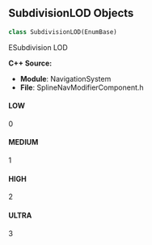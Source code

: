 ## SubdivisionLOD Objects

```python
class SubdivisionLOD(EnumBase)
```

ESubdivision LOD

**C++ Source:**

- **Module**: NavigationSystem
- **File**: SplineNavModifierComponent.h

<a id="unreal.SubdivisionLOD.LOW"></a>

#### LOW

0

<a id="unreal.SubdivisionLOD.MEDIUM"></a>

#### MEDIUM

1

<a id="unreal.SubdivisionLOD.HIGH"></a>

#### HIGH

2

<a id="unreal.SubdivisionLOD.ULTRA"></a>

#### ULTRA

3

<a id="unreal.LevelEditorMenuContext"></a>